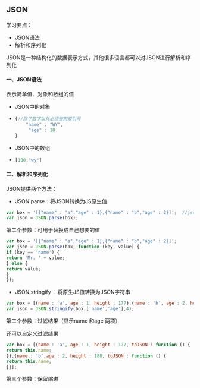## JSON

学习要点：

- JSON语法
- 解析和序列化

JSON是一种结构化的数据表示方式，其他很多语言都可以对JSON进行解析和序列化

#### 一、JSON语法

表示简单值、对象和数组的值

- JSON中的对象

- ```js
  {//除了数字以外必须使用双引号
      "name" : "WY",
       "age" : 18
  }
  ```

- JSON中的数组

- ```js
  [100,"wy"]
  ```

#### 二、解析和序列化

JSON提供两个方法：

- JSON.parse：将JSON转换为JS原生值

```js
var box = '[{"name" : "a","age" : 1},{"name" : "b","age" : 2}]';  //json
var json = JSON.parse(box);       
```
第二个参数：可用于替换成自己想要的值

```js
var box = '[{"name" : "a","age" : 1},{"name" : "b","age" : 2}]';
var json = JSON.parse(box, function (key, value) {
if (key == 'name') {
return 'Mr. ' + value;
} else {
return value;
}
});
```

 - JSON.stringify ：将原生JS值转换为JSON字符串
```js
var box = [{name : 'a', age : 1, height : 177},{name : 'b', age : 2, height : 188}];
var json = JSON.stringify(box,['name','age'],4);
```

第二个参数：过滤结果（显示name 和age 两项）

 还可以自定义过滤结果

```js
var box = [{name : 'a', age : 1, height : 177, toJSON : function () {
return this.name;
}},{name : 'b',age : 2, height : 188, toJSON : function () {
return this.name;
}}];
```

第三个参数：保留缩进